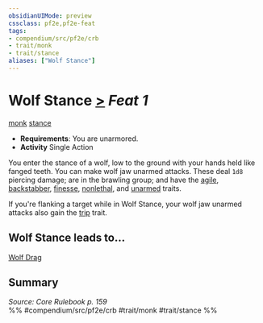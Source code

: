 ```yaml
---
obsidianUIMode: preview
cssclass: pf2e,pf2e-feat
tags:
- compendium/src/pf2e/crb
- trait/monk
- trait/stance
aliases: ["Wolf Stance"]
---
```

# Wolf Stance  [>](/rules/core-rulebook/chapter-9-playing-the-game.md#Actions "Single Action") *Feat 1*  
[monk](/rules/traits/monk.md)  [stance](/rules/traits/stance.md)  

- **Requirements**: You are unarmored.
- **Activity** Single Action

You enter the stance of a wolf, low to the ground with your hands held like fanged teeth. You can make wolf jaw unarmed attacks. These deal `1d8` piercing damage; are in the brawling group; and have the [agile](/rules/traits/agile.md), [backstabber](/rules/traits/backstabber.md), [finesse](/rules/traits/finesse.md), [nonlethal](/rules/traits/nonlethal.md), and [unarmed](/rules/traits/unarmed.md) traits.

If you're flanking a target while in Wolf Stance, your wolf jaw unarmed attacks also gain the [trip](/rules/traits/trip.md) trait.

## Wolf Stance leads to...

[Wolf Drag](/compendium/feats/wolf-drag.md)

## Summary

*Source: Core Rulebook p. 159*  
%% #compendium/src/pf2e/crb #trait/monk #trait/stance %%